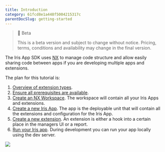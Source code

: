 ```yaml
---
title: Introduction
category: 61fcd8e1a448f5004215317c
parentDocSlug: getting-started
---
```


> 🚧 Beta
> 
> This is a beta version and subject to change without notice. Pricing, terms, conditions and availability may change in the final version.

The Iris App SDK uses [NX](https://nx.dev) to manage code structure and allow easily sharing code between apps if you are developing multiple apps and extensions.

The plan for this tutorial is:
1. [Overview of extension types](https://developers.trackunit.com/docs/extension-points).
2. [Ensure all prerequisites are available](https://developers.trackunit.com/docs/prerequisites).
3. [Create an NX Workspace](https://developers.trackunit.com/docs/creating-a-workspace). The workspace will contain all your Iris Apps and extensions. 
4. [Create a new Iris App](https://developers.trackunit.com/docs/creating-a-new-app). The app is the deployable unit that will contain all the extensions and configuration for the Iris App. 
5. [Create a new extension](https://developers.trackunit.com/docs/creating-a-new-extension). An extension is either a hook into a certain place in the managers UI or a report.
6. [Run your Iris app](https://developers.trackunit.com/docs/running-the-iris-app-sdk). During development you can run your app locally using the dev server.

![](https://files.readme.io/a4ab2cf-image.png)
